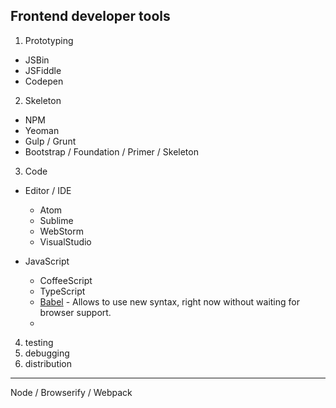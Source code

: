 ## Frontend developer tools

1. Prototyping  
  - JSBin
  - JSFiddle
  - Codepen

2. Skeleton  
  - NPM
  - Yeoman
  - Gulp / Grunt
  - Bootstrap / Foundation / Primer / Skeleton  

3. Code  
  - Editor / IDE
    - Atom
    - Sublime
    - WebStorm
    - VisualStudio

  - JavaScript
    - CoffeeScript
    - TypeScript
    - [Babel](https://babeljs.io/) - Allows to use new syntax, right now without
    waiting for  browser support.
    -

4. testing  
5. debugging  
6. distribution  


---
Node / Browserify / Webpack
